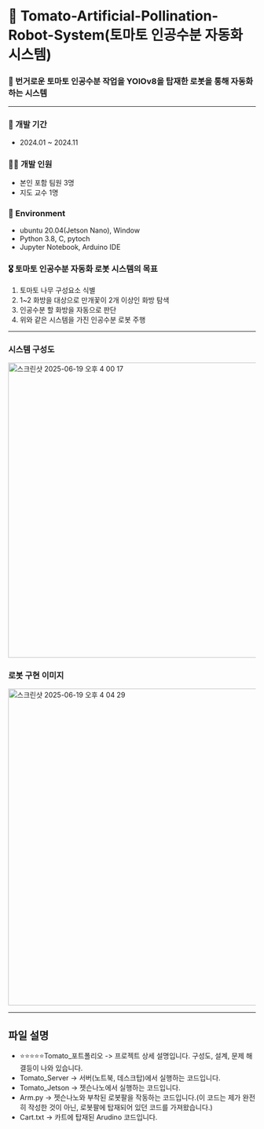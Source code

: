 # 🍅 Tomato-Artificial-Pollination-Robot-System(토마토 인공수분 자동화 시스템)

### 🤖 번거로운 토마토 인공수분 작업을 YOlOv8을 탑재한 로봇을 통해 자동화 하는 시스템
----

### 📅 개발 기간
+ 2024.01 ~ 2024.11

### 💁🏻 개발 인원
+ 본인 포함 팀원 3명
+ 지도 교수 1명

### 🌴 Environment
+ ubuntu 20.04(Jetson Nano), Window
+ Python 3.8, C, pytoch
+ Jupyter Notebook, Arduino IDE

### 🎖️ 토마토 인공수분 자동화 로봇 시스템의 목표
1. 토마토 나무 구성요소 식별
2. 1~2 화방을 대상으로 만개꽃이 2개 이상인 화방 탐색
3. 인공수분 할 화방을 자동으로 판단
4. 위와 같은 시스템을 가진 인공수분 로봇 주행

---

### 시스템 구성도
<img width="601" alt="스크린샷 2025-06-19 오후 4 00 17" src="https://github.com/user-attachments/assets/6174e396-c6f1-4e4f-8608-257a65d2258b" />


### 로봇 구현 이미지
<img width="645" alt="스크린샷 2025-06-19 오후 4 04 29" src="https://github.com/user-attachments/assets/3a357167-efa1-4f68-a3ce-03dfac196d4d" />


---
## 파일 설명

+ ⭐️⭐️⭐️⭐️⭐️Tomato_포트폴리오 -> 프로젝트 상세 설명입니다. 구성도, 설계, 문제 해결등이 나와 있습니다.
+ Tomato_Server -> 서버(노트북, 데스크탑)에서 실행하는 코드입니다.
+ Tomato_Jetson -> 젯슨나노에서 실행하는 코드입니다.
+ Arm.py -> 젯슨나노와 부착된 로봇팔을 작동하는 코드입니다.(이 코드는 제가 완전히 작성한 것이 아닌, 로봇팔에 탑재되어 있던 코드를 가져왔습니다.)
+ Cart.txt -> 카트에 탑재된 Arudino 코드입니다.
